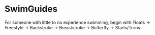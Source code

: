 # SwimGuides
For someone with little to no experience swimming, begin with Floats -> Freestyle -> Backstroke -> Breaststroke -> Butterfly -> Starts/Turns. 
